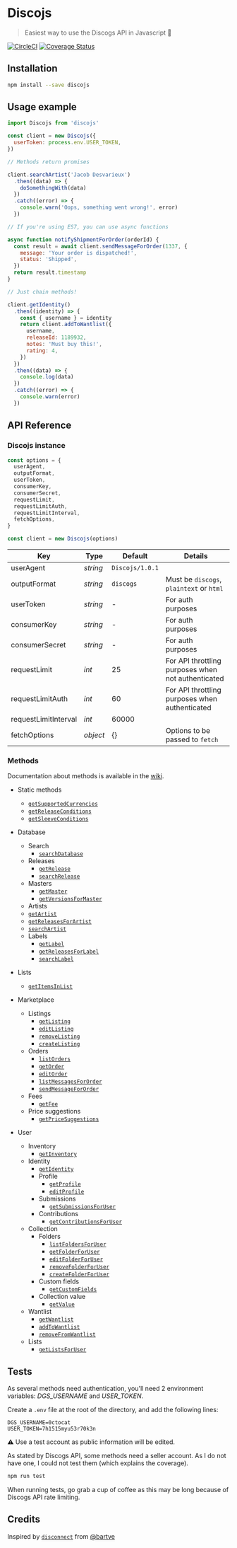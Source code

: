# Discojs
> Easiest way to use the Discogs API in Javascript :musical_note:

[![CircleCI](https://circleci.com/gh/aknorw/discojs.svg?style=svg)](https://circleci.com/gh/aknorw/discojs)
[![Coverage Status](https://coveralls.io/repos/github/aknorw/discojs/badge.svg?branch=master)](https://coveralls.io/github/aknorw/discojs?branch=master)

## Installation

```sh
npm install --save discojs
```

## Usage example

```js
import Discojs from 'discojs'

const client = new Discojs({
  userToken: process.env.USER_TOKEN,
})

// Methods return promises

client.searchArtist('Jacob Desvarieux')
  .then((data) => {
    doSomethingWith(data)
  })
  .catch((error) => {
    console.warn('Oops, something went wrong!', error)
  })

// If you're using ES7, you can use async functions

async function notifyShipmentForOrder(orderId) {
  const result = await client.sendMessageForOrder(1337, {
    message: 'Your order is dispatched!',
    status: 'Shipped',
  })
  return result.timestamp
}

// Just chain methods!

client.getIdentity()
  .then((identity) => {
    const { username } = identity
    return client.addToWantlist({
      username,
      releaseId: 1189932,
      notes: 'Must buy this!',
      rating: 4,
    })
  })
  .then((data) => {
    console.log(data)
  })
  .catch((error) => {
    console.warn(error)
  })
```

## API Reference

### Discojs instance

```js
const options = {
  userAgent,
  outputFormat,
  userToken,
  consumerKey,
  consumerSecret,
  requestLimit,
  requestLimitAuth,
  requestLimitInterval,
  fetchOptions,
}

const client = new Discojs(options)
```

Key | Type | Default | Details
--- | --- | --- | ---
userAgent | *string* | `Discojs/1.0.1` |
outputFormat | *string* | `discogs` | Must be `discogs`, `plaintext` or `html`
userToken | *string* | - | For auth purposes
consumerKey | *string* | - | For auth purposes
consumerSecret | *string* | - | For auth purposes
requestLimit | *int* | 25 | For API throttling purposes when not authenticated
requestLimitAuth | *int* | 60 | For API throttling purposes when authenticated
requestLimitInterval | *int* | 60000 |
fetchOptions | *object* | {} | Options to be passed to `fetch`

### Methods

Documentation about methods is available in the [wiki](https://github.com/aknorw/discojs/wiki).

* Static methods
  * [`getSupportedCurrencies`](https://github.com/aknorw/discojs/wiki/Static-methods#get-supported-currencies)
  * [`getReleaseConditions`](https://github.com/aknorw/discojs/wiki/Static-methods#get-release-conditions)
  * [`getSleeveConditions`](https://github.com/aknorw/discojs/wiki/Static-methods#get-sleeve-conditions)


* Database
  * Search
    * [`searchDatabase`](https://github.com/aknorw/discojs/wiki/Database#search)
  * Releases
    * [`getRelease`](https://github.com/aknorw/discojs/wiki/Database#get-release)
    * [`searchRelease`](https://github.com/aknorw/discojs/wiki/Database#search-release)
  * Masters
    * [`getMaster`](https://github.com/aknorw/discojs/wiki/Database#get-master-release)
    * [`getVersionsForMaster`](https://github.com/aknorw/discojs/wiki/Database#list-versions-for-master-release)
  * Artists
   * [`getArtist`](https://github.com/aknorw/discojs/wiki/Database#get-artist)
   * [`getReleasesForArtist`](https://github.com/aknorw/discojs/wiki/Database#list-releases-for-artist)
   * [`searchArtist`](https://github.com/aknorw/discojs/wiki/Database#search-artist)
  * Labels
    * [`getLabel`](https://github.com/aknorw/discojs/wiki/Database#get-label)
    * [`getReleasesForLabel`](https://github.com/aknorw/discojs/wiki/Database#list-releases-for-label)
    * [`searchLabel`](https://github.com/aknorw/discojs/wiki/Database#search-label)


* Lists
  * [`getItemsInList`](https://github.com/aknorw/discojs/wiki/Lists#get-items-in-list)


* Marketplace
  * Listings
    * [`getListing`](https://github.com/aknorw/discojs/wiki/Marketplace#get-listing)
    * [`editListing`](https://github.com/aknorw/discojs/wiki/Marketplace#edit-listing)
    * [`removeListing`](https://github.com/aknorw/discojs/wiki/Marketplace#remove-listing)
    * [`createListing`](https://github.com/aknorw/discojs/wiki/Marketplace#create-listing)
  * Orders
    * [`listOrders`](https://github.com/aknorw/discojs/wiki/Marketplace#list-orders)
    * [`getOrder`](https://github.com/aknorw/discojs/wiki/Marketplace#get-order)
    * [`editOrder`](https://github.com/aknorw/discojs/wiki/Marketplace#edit-order)
    * [`listMessagesForOrder`](https://github.com/aknorw/discojs/wiki/Marketplace#list-order-messages)
    * [`sendMessageForOrder`](https://github.com/aknorw/discojs/wiki/Marketplace#send-order-message)
  * Fees
    * [`getFee`](https://github.com/aknorw/discojs/wiki/Marketplace#fees)
  * Price suggestions
    * [`getPriceSuggestions`](https://github.com/aknorw/discojs/wiki/Marketplace#price-suggestions)


* User
  * Inventory
    * [`getInventory`](https://github.com/aknorw/discojs/wiki/User#inventory)
  * Identity
    * [`getIdentity`](https://github.com/aknorw/discojs/wiki/User#get-identity)
    * Profile
      * [`getProfile`](https://github.com/aknorw/discojs/wiki/User#get-profile)
      * [`editProfile`](https://github.com/aknorw/discojs/wiki/User#edit-profile)
    * Submissions
      * [`getSubmissionsForUser`](https://github.com/aknorw/discojs/wiki/User#submissions)
    * Contributions
      * [`getContributionsForUser`](https://github.com/aknorw/discojs/wiki/User#contributions)
  * Collection
    * Folders
      * [`listFoldersForUser`](https://github.com/aknorw/discojs/wiki/User#list-folders)
      * [`getFolderForUser`](https://github.com/aknorw/discojs/wiki/User#get-folder)
      * [`editFolderForUser`](https://github.com/aknorw/discojs/wiki/User#edit-folder)
      * [`removeFolderForUser`](https://github.com/aknorw/discojs/wiki/User#remove-folder)
      * [`createFolderForUser`](https://github.com/aknorw/discojs/wiki/User#create-folder)
    * Custom fields
      * [`getCustomFields`](https://github.com/aknorw/discojs/wiki/User#custom-fields)
    * Collection value
      * [`getValue`](https://github.com/aknorw/discojs/wiki/User#collection-value)
  * Wantlist
    * [`getWantlist`](https://github.com/aknorw/discojs/wiki/User#get-wantlist)
    * [`addToWantlist`](https://github.com/aknorw/discojs/wiki/User#add-to-wantlist)
    * [`removeFromWantlist`](https://github.com/aknorw/discojs/wiki/User#remove-from-wantlist)
  * Lists
    * [`getListsForUser`](https://github.com/aknorw/discojs/wiki/User#lists)

## Tests

As several methods need authentication, you'll need 2 environment variables: *DGS_USERNAME* and *USER_TOKEN*.

Create a `.env` file at the root of the directory, and add the following lines:

```
DGS_USERNAME=0ctocat
USER_TOKEN=7h1515myu53r70k3n
```

:warning: Use a test account as public information will be edited.

As stated by Discogs API, some methods need a seller account. As I do not have one, I could not test them (which explains the coverage).

```sh
npm run test
```

When running tests, go grab a cup of coffee as this may be long because of Discogs API rate limiting.

## Credits

Inspired by [`disconnect`](https://github.com/bartve/disconnect) from [@bartve](https://github.com/bartve)
